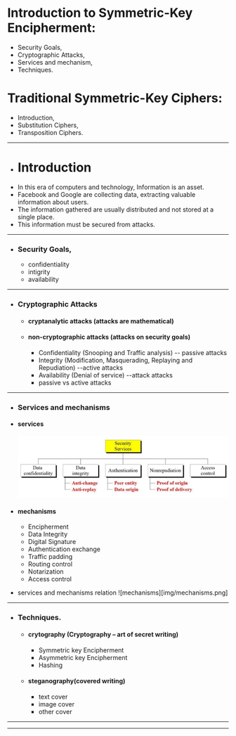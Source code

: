 <!-- cry m0-1 -->
# Introduction to Symmetric-Key Encipherment:

 * Security Goals, 
 * Cryptographic Attacks, 
 *  Services and mechanism, 
 *  Techniques.


# Traditional Symmetric-Key Ciphers:

  * Introduction,
  * Substitution Ciphers, 
  * Transposition Ciphers.
---------------------------------------
* # Introduction
* In this era of computers and technology, Information is an asset.
* Facebook and Google are collecting data, extracting valuable information about users.
* The information gathered are usually distributed and not stored at a single place.
* This information must be secured from attacks.




---------------------------------------

* ### Security Goals, 
    * confidentiality 
    * intigrity
    * availability

---------------------------------------

* ### Cryptographic Attacks 
    * #### cryptanalytic attacks (attacks are mathematical)
    * #### non-cryptographic attacks (attacks on security goals)
        * Confidentiality (Snooping and Traffic analysis) -- passive attacks
        * Integrity (Modification, Masquerading, Replaying and Repudiation)  --active attacks
        * Availability (Denial of service) --attack attacks
        * passive vs active attacks

-------------------------------------------
* ### Services and mechanisms
* #### services
   ![Servies ](img/service.png.jpg)
* #### mechanisms
    * Encipherment
    *  Data Integrity
    *  Digital Signature
    *  Authentication exchange
    *  Traffic padding
    *  Routing control
    * Notarization
    *  Access control

* services and mechanisms relation 
    ![mechanisms][img/mechanisms.png]

------------------------------------
* ###  Techniques.
    * #### crytography (Cryptography – art of secret writing)
        * Symmetric key Encipherment
        * Asymmetric key Encipherment
        * Hashing

    * #### steganography(covered writing)
        * text cover 
        * image cover
        * other cover
-------------------------------------------------------------------------------------

-------------------------------------------------------------------------------------



